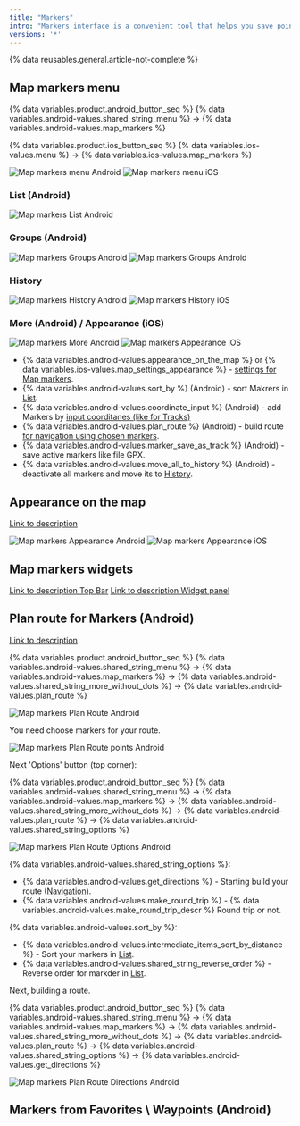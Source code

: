 ```yaml
---
title: "Markers"
intro: "Markers interface is a convenient tool that helps you save points on the map for your short-term needs."
versions: '*'
---
```


{% data reusables.general.article-not-complete %}


## Map markers menu

{% data variables.product.android_button_seq %} {% data variables.android-values.shared_string_menu %} → {% data variables.android-values.map_markers %}

{% data variables.product.ios_button_seq %} {% data variables.ios-values.menu %} → {% data variables.ios-values.map_markers %}

![Map markers menu Android](/assets/images/personal/markers/map_markers_menu_android.png) ![Map markers menu iOS](/assets/images/personal/markers/map_markers_menu_ios.png)

### List (Android)

![Map markers List Android](/assets/images/personal/markers/map_markers_list_android.png) 

### Groups (Android)

![Map markers Groups Android](/assets/images/personal/markers/map_markers_groups_android.png) ![Map markers Groups Android](/assets/images/personal/markers/map_markers_groups_add_android.png) 

### History

![Map markers History Android](/assets/images/personal/markers/map_markers_history_android.png) ![Map markers History iOS](/assets/images/personal/markers/map_markers_history_ios.png) 

### More (Android) / Appearance (iOS)

![Map markers More Android](/assets/images/personal/markers/map_markers_more_android.png) ![Map markers Appearance iOS](/assets/images/personal/markers/map_markers_appearance_ios.png) 

- {% data variables.android-values.appearance_on_the_map %} or {% data variables.ios-values.map_settings_appearance %}  - [settings for Map markers](/osmand/personal/markers#appearance-on-the-map).
- {% data variables.android-values.sort_by %} (Android) - sort Makrers in [List](/osmand/personal/markers#list-android).
- {% data variables.android-values.coordinate_input %} (Android) - add Markers by [input coorditanes (like for Tracks)](/osmand/personal/tracks#coordinate-input-android)
- {% data variables.android-values.plan_route %} (Android) - build route [for navigation using chosen markers](/osmand/navigation/markers-navigation).
- {% data variables.android-values.marker_save_as_track %} (Android) - save active markers like file GPX.
- {% data variables.android-values.move_all_to_history %} (Android) - deactivate all markers and move its to [History](/osmand/personal/markers#history).

## Appearance on the map

[Link to description](/osmand/widgets/markers#configure-marker-widgets-and-marker-appearance)

![Map markers Appearance Android](/assets/images/personal/markers/map_markers_appearance_android.png) ![Map markers Appearance iOS](/assets/images/personal/markers/map_markers_appearance_ios.png)

## Map markers widgets

[Link to description Top Bar](/osmand/widgets/markers#top-bar-widget-markers)
[Link to description Widget panel](/osmand/widgets/markers#panel-widgets-markers)

## Plan route for Markers (Android)

[Link to description](/osmand/navigation/markers-navigation)

{% data variables.product.android_button_seq %} {% data variables.android-values.shared_string_menu %} → {% data variables.android-values.map_markers %} → {% data variables.android-values.shared_string_more_without_dots %} → {% data variables.android-values.plan_route %}

![Map markers Plan Route Android](/assets/images/personal/markers/map_markers_plan_route_android.png)

You need choose markers for your route.

![Map markers Plan Route points Android](/assets/images/personal/markers/map_markers_plan_route_points_android.png)

Next 'Options' button (top corner):

{% data variables.product.android_button_seq %} {% data variables.android-values.shared_string_menu %} → {% data variables.android-values.map_markers %} → {% data variables.android-values.shared_string_more_without_dots %} → {% data variables.android-values.plan_route %} → {% data variables.android-values.shared_string_options %}

![Map markers Plan Route Options Android](/assets/images/personal/markers/map_markers_plan_route_options_android.png)

{% data variables.android-values.shared_string_options %}:
- {% data variables.android-values.get_directions %} - Starting build your route ([Navigation](/osmand/navigation)).
- {% data variables.android-values.make_round_trip %} - {% data variables.android-values.make_round_trip_descr %} Round trip or not. 

{% data variables.android-values.sort_by %}:
- {% data variables.android-values.intermediate_items_sort_by_distance %}  - Sort your markers in [List](/osmand/personal/markers#list-android).
- {% data variables.android-values.shared_string_reverse_order %} - Reverse order for markder in [List](/osmand/personal/markers#list-android).

Next, building a route.

{% data variables.product.android_button_seq %} {% data variables.android-values.shared_string_menu %} → {% data variables.android-values.map_markers %} → {% data variables.android-values.shared_string_more_without_dots %} → {% data variables.android-values.plan_route %} → {% data variables.android-values.shared_string_options %} → {% data variables.android-values.get_directions %}


![Map markers Plan Route Directions Android](/assets/images/personal/markers/map_markers_plan_route_directions_android.png)


## Markers from Favorites \ Waypoints (Android)




